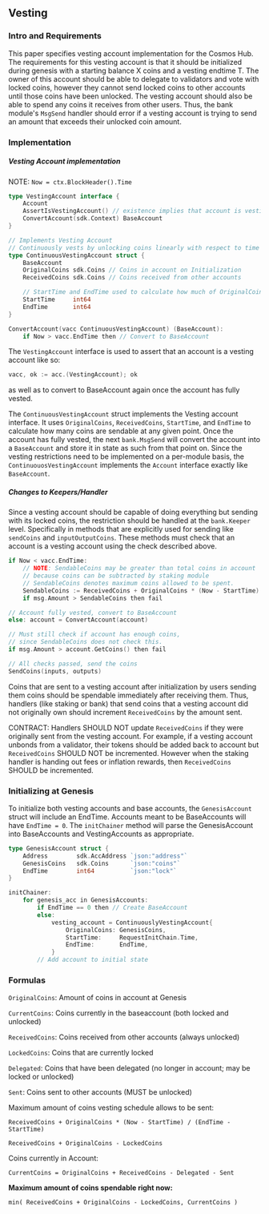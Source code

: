 ## Vesting

### Intro and Requirements

This paper specifies vesting account implementation for the Cosmos Hub. 
The requirements for this vesting account is that it should be initialized during genesis with
a starting balance X coins and a vesting endtime T. The owner of this account should be able to delegate to validators 
and vote with locked coins, however they cannot send locked coins to other accounts until those coins have been unlocked. 
The vesting account should also be able to spend any coins it receives from other users. 
Thus, the bank module's `MsgSend` handler should error if a vesting account is trying to send an amount that exceeds their 
unlocked coin amount.

### Implementation

##### Vesting Account implementation

NOTE:  `Now = ctx.BlockHeader().Time`

```go
type VestingAccount interface {
    Account
    AssertIsVestingAccount() // existence implies that account is vesting.
    ConvertAccount(sdk.Context) BaseAccount
}

// Implements Vesting Account
// Continuously vests by unlocking coins linearly with respect to time
type ContinuousVestingAccount struct {
    BaseAccount
    OriginalCoins sdk.Coins // Coins in account on Initialization
    ReceivedCoins sdk.Coins // Coins received from other accounts

    // StartTime and EndTime used to calculate how much of OriginalCoins is unlocked at any given point
    StartTime     int64
    EndTime       int64
}

ConvertAccount(vacc ContinuousVestingAccount) (BaseAccount):
    if Now > vacc.EndTime then // Convert to BaseAccount

```

The `VestingAccount` interface is used to assert that an account is a vesting account like so:

```go
vacc, ok := acc.(VestingAccount); ok
```

as well as to convert to BaseAccount again once the account has fully vested.

The `ContinuousVestingAccount` struct implements the Vesting account interface. It uses `OriginalCoins`, `ReceivedCoins`, 
`StartTime`, and `EndTime` to calculate how many coins are sendable at any given point. Once the account has fully vested, 
the next `bank.MsgSend` will convert the account into a `BaseAccount` and store it in state as such from that point on. 
Since the vesting restrictions need to be implemented on a per-module basis, the `ContinuouosVestingAccount` implements 
the `Account` interface exactly like `BaseAccount`.

##### Changes to Keepers/Handler

Since a vesting account should be capable of doing everything but sending with its locked coins, the restriction should be 
handled at the `bank.Keeper` level. Specifically in methods that are explicitly used for sending like 
`sendCoins` and `inputOutputCoins`. These methods must check that an account is a vesting account using the check described above.

```go
if Now < vacc.EndTime:
    // NOTE: SendableCoins may be greater than total coins in account 
    // because coins can be subtracted by staking module
    // SendableCoins denotes maximum coins allowed to be spent.
    SendableCoins := ReceivedCoins + OriginalCoins * (Now - StartTime) / (EndTime - StartTime)
    if msg.Amount > SendableCoins then fail

// Account fully vested, convert to BaseAccount
else: account = ConvertAccount(account) 

// Must still check if account has enough coins,
// since SendableCoins does not check this.
if msg.Amount > account.GetCoins() then fail 

// All checks passed, send the coins
SendCoins(inputs, outputs)

```

Coins that are sent to a vesting account after initialization by users sending them coins should be spendable 
immediately after receiving them. Thus, handlers (like staking or bank) that send coins that a vesting account did not 
originally own should increment `ReceivedCoins` by the amount sent.

CONTRACT: Handlers SHOULD NOT update `ReceivedCoins` if they were originally sent from the vesting account. For example, if a vesting account unbonds from a validator, their tokens should be added back to account but `ReceivedCoins` SHOULD NOT be incremented.
However when the staking handler is handing out fees or inflation rewards, then `ReceivedCoins` SHOULD be incremented.

### Initializing at Genesis

To initialize both vesting accounts and base accounts, the `GenesisAccount` struct will include an EndTime. Accounts meant to be 
BaseAccounts will have `EndTime = 0`. The `initChainer` method will parse the GenesisAccount into BaseAccounts and VestingAccounts 
as appropriate.

```go
type GenesisAccount struct {
    Address        sdk.AccAddress `json:"address"`
    GenesisCoins   sdk.Coins      `json:"coins"`
    EndTime        int64          `json:"lock"`
}

initChainer:
    for genesis_acc in GenesisAccounts:
        if EndTime == 0 then // Create BaseAccount
        else:
            vesting_account = ContinuouslyVestingAccount{
                OriginalCoins: GenesisCoins,
                StartTime:     RequestInitChain.Time,
                EndTime:       EndTime,
            }
        // Add account to initial state
```

### Formulas

`OriginalCoins`: Amount of coins in account at Genesis

`CurrentCoins`: Coins currently in the baseaccount (both locked and unlocked)

`ReceivedCoins`: Coins received from other accounts (always unlocked)

`LockedCoins`: Coins that are currently locked

`Delegated`: Coins that have been delegated (no longer in account; may be locked or unlocked)

`Sent`: Coins sent to other accounts (MUST be unlocked)

Maximum amount of coins vesting schedule allows to be sent:

`ReceivedCoins + OriginalCoins * (Now - StartTime) / (EndTime - StartTime)`

`ReceivedCoins + OriginalCoins - LockedCoins`

Coins currently in Account:

`CurrentCoins = OriginalCoins + ReceivedCoins - Delegated - Sent`

**Maximum amount of coins spendable right now:**

`min( ReceivedCoins + OriginalCoins - LockedCoins, CurrentCoins )`
